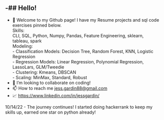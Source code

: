 -## Hello! 
- 
- 👋 Welcome to my Github page! I have my Resume projects and sql code exercises pinned below. \
Skills: \
CLI, SQL, Python, Numpy, Pandas, Feature Engineering, sklearn, tableau, spark \
      Modeling: \
       - Classification Models: Decision Tree, Random Forest, KNN, Logistic Regression \
       - Regression Models: Linear Regression, Polynomial Regression, LassoLars, GLM/Tweedie \
       - Clustering: Kmeans, DBSCAN \
       - Scaling: MinMax, Standard, Robust 
- 💞️ I’m looking to collaborate on coding!
- 📫 How to reach me jess.gardin88@gmail.com
- 📈 https://www.linkedin.com/in/jessgardin/

10/14/22 - The journey continues! I started doing hackerrank to keep my skills up, earned one star on python already!

<!---
Jgardin875/Jgardin875 is a ✨ special ✨ repository because its `README.md` (this file) appears on your GitHub profile.
You can click the Preview link to take a look at your changes.
--->
